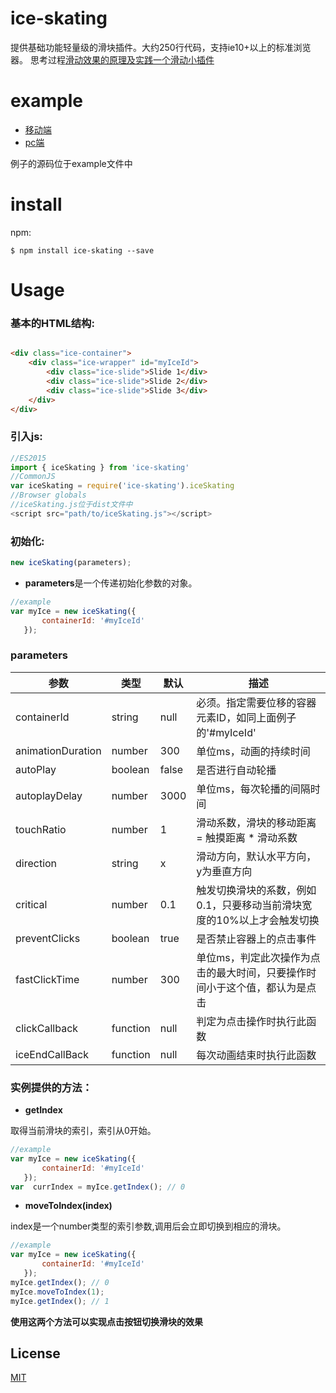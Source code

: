 # ice-skating

提供基础功能轻量级的滑块插件。大约250行代码，支持ie10+以上的标准浏览器。
思考过程[滑动效果的原理及实践一个滑动小插件](https://github.com/aooy/blog/issues/3)
# example 

* [移动端](https://aooy.github.io/iceSkating/example/mobile.html)
* [pc端](https://aooy.github.io/iceSkating/example/pc.html)

例子的源码位于example文件中

# install

npm:

    $ npm install ice-skating --save
    
# Usage

### 基本的HTML结构:

```HTML

<div class="ice-container">
    <div class="ice-wrapper" id="myIceId">
        <div class="ice-slide">Slide 1</div>
        <div class="ice-slide">Slide 2</div>
        <div class="ice-slide">Slide 3</div>
    </div>
</div>

```
### 引入js:
```js
//ES2015
import { iceSkating } from 'ice-skating'
//CommonJS
var iceSkating = require('ice-skating').iceSkating
//Browser globals
//iceSkating.js位于dist文件中
<script src="path/to/iceSkating.js"></script>
```
### 初始化:

```js
new iceSkating(parameters);
```
* **parameters**是一个传递初始化参数的对象。

```js
//example
var myIce = new iceSkating({
       containerId: '#myIceId'
   });
```

### parameters

参数     |   类型  |     默认    |                        描述
------- | ------- | ---------- | -------------------------------------------------
containerId  | string | null | 必须。指定需要位移的容器元素ID，如同上面例子的'#myIceId' 
animationDuration | number | 300 | 单位ms，动画的持续时间 
autoPlay | boolean | false | 是否进行自动轮播
autoplayDelay | number | 3000 | 单位ms，每次轮播的间隔时间
touchRatio  | number | 1 | 滑动系数，滑块的移动距离 = 触摸距离 * 滑动系数
direction  | string | x | 滑动方向，默认水平方向，y为垂直方向
critical  |  number | 0.1 | 触发切换滑块的系数，例如0.1，只要移动当前滑块宽度的10%以上才会触发切换
preventClicks | boolean | true | 是否禁止容器上的点击事件
fastClickTime | number | 300 | 单位ms，判定此次操作为点击的最大时间，只要操作时间小于这个值，都认为是点击
clickCallback | function | null | 判定为点击操作时执行此函数
iceEndCallBack | function | null | 每次动画结束时执行此函数

### 实例提供的方法：
* **getIndex**

取得当前滑块的索引，索引从0开始。

```js
//example
var myIce = new iceSkating({
       containerId: '#myIceId'
   });
var  currIndex = myIce.getIndex(); // 0 
```

* **moveToIndex(index)**

index是一个number类型的索引参数,调用后会立即切换到相应的滑块。

```js
//example
var myIce = new iceSkating({
       containerId: '#myIceId'
   });
myIce.getIndex(); // 0 
myIce.moveToIndex(1);
myIce.getIndex(); // 1
```
**使用这两个方法可以实现点击按钮切换滑块的效果**

## License
[MIT](https://github.com/pakastin/redom/blob/master/LICENSE)
